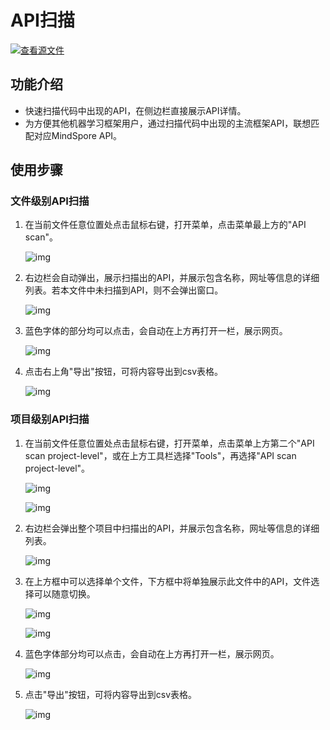 # API扫描

[![查看源文件](https://mindspore-website.obs.cn-north-4.myhuaweicloud.com/website-images/r2.1/resource/_static/logo_source.png)](https://gitee.com/mindspore/docs/blob/r2.1/docs/devtoolkit/docs/source_zh_cn/api_scanning.md)

## 功能介绍

* 快速扫描代码中出现的API，在侧边栏直接展示API详情。
* 为方便其他机器学习框架用户，通过扫描代码中出现的主流框架API，联想匹配对应MindSpore API。

## 使用步骤

### 文件级别API扫描

1. 在当前文件任意位置处点击鼠标右键，打开菜单，点击菜单最上方的"API scan"。

   ![img](./images/clip_image100.jpg)

2. 右边栏会自动弹出，展示扫描出的API，并展示包含名称，网址等信息的详细列表。若本文件中未扫描到API，则不会弹出窗口。

   ![img](./images/clip_image101.jpg)

3. 蓝色字体的部分均可以点击，会自动在上方再打开一栏，展示网页。

   ![img](./images/clip_image102.jpg)

4. 点击右上角"导出"按钮，可将内容导出到csv表格。

   ![img](./images/clip_image103.jpg)

### 项目级别API扫描

1. 在当前文件任意位置处点击鼠标右键，打开菜单，点击菜单上方第二个"API scan project-level"，或在上方工具栏选择"Tools"，再选择"API scan project-level"。

   ![img](./images/clip_image104.jpg)

   ![img](./images/clip_image105.jpg)

2. 右边栏会弹出整个项目中扫描出的API，并展示包含名称，网址等信息的详细列表。

   ![img](./images/clip_image106.jpg)

3. 在上方框中可以选择单个文件，下方框中将单独展示此文件中的API，文件选择可以随意切换。

   ![img](./images/clip_image107.jpg)

   ![img](./images/clip_image108.jpg)

4. 蓝色字体部分均可以点击，会自动在上方再打开一栏，展示网页。

   ![img](./images/clip_image109.jpg)

5. 点击"导出"按钮，可将内容导出到csv表格。

   ![img](./images/clip_image110.jpg)